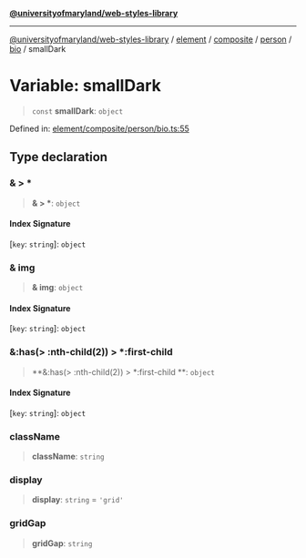 [**@universityofmaryland/web-styles-library**](../../../../../../../../README.md)

***

[@universityofmaryland/web-styles-library](../../../../../../../../README.md) / [element](../../../../../../../README.md) / [composite](../../../../../README.md) / [person](../../../README.md) / [bio](../README.md) / smallDark

# Variable: smallDark

> `const` **smallDark**: `object`

Defined in: [element/composite/person/bio.ts:55](https://github.com/UMD-Digital/design-system/blob/7fa144f196ef5f0ef2b372670136735f5a5c9236/packages/styles/source/element/composite/person/bio.ts#L55)

## Type declaration

### & \> \*

> **& \> \***: `object`

#### Index Signature

\[`key`: `string`\]: `object`

### & img

> **& img**: `object`

#### Index Signature

\[`key`: `string`\]: `object`

### &:has(\> :nth-child(2)) \> \*:first-child 

> **&:has(\> :nth-child(2)) \> \*:first-child **: `object`

#### Index Signature

\[`key`: `string`\]: `object`

### className

> **className**: `string`

### display

> **display**: `string` = `'grid'`

### gridGap

> **gridGap**: `string`
